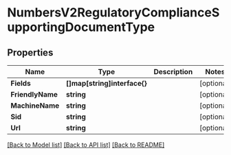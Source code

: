 # NumbersV2RegulatoryComplianceSupportingDocumentType

## Properties

Name | Type | Description | Notes
------------ | ------------- | ------------- | -------------
**Fields** | **[]map[string]interface{}** |  | [optional] 
**FriendlyName** | **string** |  | [optional] 
**MachineName** | **string** |  | [optional] 
**Sid** | **string** |  | [optional] 
**Url** | **string** |  | [optional] 

[[Back to Model list]](../README.md#documentation-for-models) [[Back to API list]](../README.md#documentation-for-api-endpoints) [[Back to README]](../README.md)


